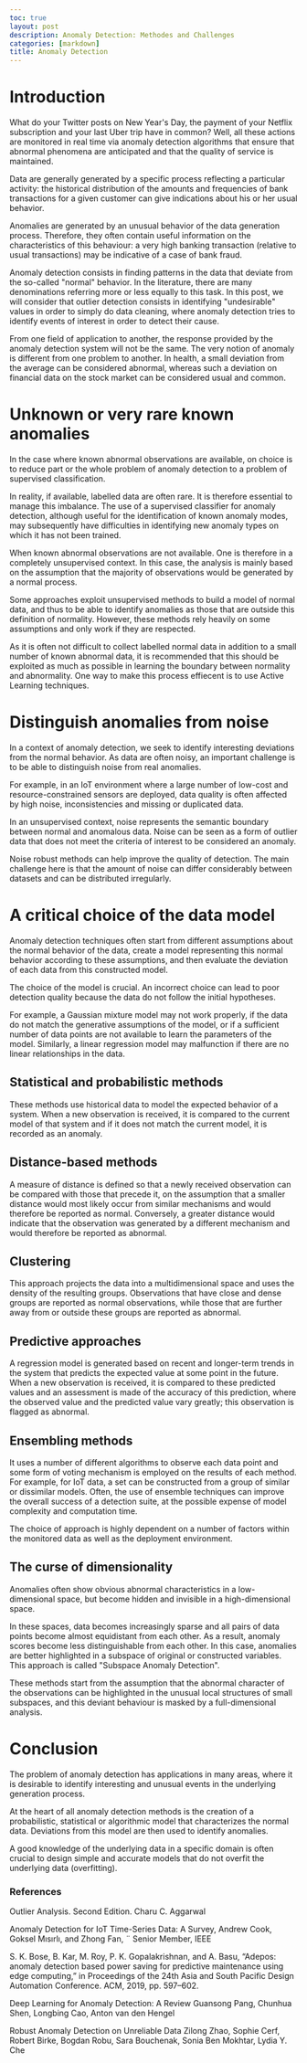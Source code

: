 ```yaml
---
toc: true
layout: post
description: Anomaly Detection: Methodes and Challenges
categories: [markdown]
title: Anomaly Detection
---
```

# Introduction

What do your Twitter posts on New Year's Day, the payment of your Netflix subscription and your last Uber trip have in common? Well, all these actions are monitored in real time via anomaly detection algorithms that ensure that abnormal phenomena are anticipated and that the quality of service is maintained.

Data are generally generated by a specific process reflecting a particular activity: the historical distribution of the amounts and frequencies of bank transactions for a given customer can give indications about his or her usual behavior.

Anomalies are generated by an unusual behavior of the data generation process. Therefore, they  often contain useful information on the characteristics of this behaviour: a very high banking transaction (relative to usual transactions) may be indicative of a case of bank fraud. 

Anomaly detection consists in finding patterns in the data that deviate from the so-called "normal" behavior. In the literature, there are many denominations referring more or less equally to this task. In this post, we will consider that outlier detection consists in identifying "undesirable" values in order to simply do data cleaning, where anomaly detection tries to identify events of interest in order to detect their cause.

From one field of application to another, the response provided by the anomaly detection system will not be the same. The very notion of anomaly is different from one problem to another. In health, a small deviation from the average can be considered abnormal, whereas such a deviation on financial data on the stock market can be considered usual and common.

# Unknown or very rare known anomalies

In the case where known abnormal observations are available, on choice is to reduce part or the whole problem of anomaly detection to a problem of supervised classification.

In reality, if available, labelled data are often rare. It is therefore essential to manage this imbalance. The use of a supervised classifier for anomaly detection, although useful for the identification of known anomaly modes, may subsequently have difficulties in identifying new anomaly types on which it has not been trained.

When known abnormal observations are not available. One is therefore in a completely unsupervised context. In this case, the analysis is mainly based on the assumption that the majority of observations would be generated by a normal process.

Some approaches exploit unsupervised methods to build a model of normal data, and thus to be able to identify anomalies as those that are outside this definition of normality. However, these methods rely heavily on some assumptions and only work if they are respected.

As it is often not difficult to collect labelled normal data in addition to a small number of known abnormal data, it is recommended that this should be exploited as much as possible in learning the boundary between normality and abnormality. One way to make this process effiecent is to use Active Learning techniques. 

# Distinguish anomalies from noise

In a context of anomaly detection, we seek to identify interesting deviations from the normal behavior. As data are often noisy, an important challenge is to be able to distinguish noise from real anomalies. 

For example, in an IoT environment where a large number of low-cost and resource-constrained sensors are deployed, data quality is often affected by high noise, inconsistencies and missing or duplicated data.

In an unsupervised context, noise represents the semantic boundary between normal and anomalous data. Noise can be seen as a form of outlier data that does not meet the criteria of interest to be considered an anomaly.

Noise robust methods can help improve the quality of detection. The main challenge here is that the amount of noise can differ considerably between datasets and can be distributed irregularly.


# A critical choice of the data model

Anomaly detection techniques often start from different assumptions about the normal behavior of the data, create a model representing this normal behavior according to these assumptions, and then evaluate the deviation of each data from this constructed model. 

The choice of the model is crucial. An incorrect choice can lead to poor detection quality because the data do not follow the initial hypotheses.

For example, a Gaussian mixture model may not work properly, if the data do not match the generative assumptions of the model, or if a sufficient number of data points are not available to learn the parameters of the model. Similarly, a linear regression model may malfunction if there are no linear relationships in the data.


## Statistical and probabilistic methods
These methods use historical data to model the expected behavior of a system. When a new observation is received, it is compared to the current model of that system and if it does not match the current model, it is recorded as an anomaly.


## Distance-based methods
A measure of distance is defined so that a newly received observation can be compared with those that precede it, on the assumption that a smaller distance would most likely occur from similar mechanisms and would therefore be reported as normal. Conversely, a greater distance would indicate that the observation was generated by a different mechanism and would therefore be reported as abnormal.


## Clustering
This approach projects the data into a multidimensional space and uses the density of the resulting groups. Observations that have close and dense groups are reported as normal observations, while those that are further away from or outside these groups are reported as abnormal.


## Predictive approaches
A regression model is generated based on recent and longer-term trends in the system that predicts the expected value at some point in the future. When a new observation is received, it is compared to these predicted values and an assessment is made of the accuracy of this prediction, where the observed value and the predicted value vary greatly; this observation is flagged as abnormal.

## Ensembling methods
It uses a number of different algorithms to observe each data point and some form of voting mechanism is employed on the results of each method. For example, for IoT data, a set can be constructed from a group of similar or dissimilar models. Often, the use of ensemble techniques can improve the overall success of a detection suite, at the possible expense of model complexity and computation time.

The choice of approach is highly dependent on a number of factors within the monitored data as well as the deployment environment.



## The curse of dimensionality 

Anomalies often show obvious abnormal characteristics in a low-dimensional space, but become hidden and invisible in a high-dimensional space. 

In these spaces, data becomes increasingly sparse and all pairs of data points become almost equidistant from each other. As a result, anomaly scores become less distinguishable from each other.
In this case, anomalies are better highlighted in a subspace of original or constructed variables. This approach is called "Subspace Anomaly Detection". 

These methods start from the assumption that the abnormal character of the observations can be highlighted in the unusual local structures of small subspaces, and this deviant behaviour is masked by a full-dimensional analysis. 


# Conclusion

The problem of anomaly detection has applications in many areas, where it is desirable to identify interesting and unusual events in the underlying generation process.

At the heart of all anomaly detection methods is the creation of a probabilistic, statistical or algorithmic model that characterizes the normal data. Deviations from this model are then used to identify anomalies. 

A good knowledge of the underlying data in a specific domain is often crucial to design simple and accurate models that do not overfit the underlying data (overfitting).

### References 
Outlier Analysis. Second Edition. Charu C. Aggarwal

Anomaly Detection for IoT Time-Series Data: A Survey, Andrew Cook, Goksel Mısırlı, and Zhong Fan, ¨ Senior Member, IEEE

S. K. Bose, B. Kar, M. Roy, P. K. Gopalakrishnan, and A. Basu, “Adepos: anomaly detection based power saving for predictive maintenance
using edge computing,” in Proceedings of the 24th Asia and South
Pacific Design Automation Conference. ACM, 2019, pp. 597–602.

Deep Learning for Anomaly Detection: A Review
Guansong Pang, Chunhua Shen, Longbing Cao, Anton van den Hengel

Robust Anomaly Detection on Unreliable Data Zilong Zhao, Sophie Cerf, Robert Birke, Bogdan Robu, Sara Bouchenak, Sonia Ben Mokhtar, Lydia Y. Che
